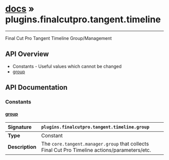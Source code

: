 # [docs](index.md) » plugins.finalcutpro.tangent.timeline
---

Final Cut Pro Tangent Timeline Group/Management

## API Overview
* Constants - Useful values which cannot be changed
 * [group](#group)

## API Documentation

### Constants

#### [group](#group)
| <span style="float: left;">**Signature**</span> | <span style="float: left;">`plugins.finalcutpro.tangent.timeline.group` </span>                                                          |
| -----------------------------------------------------|---------------------------------------------------------------------------------------------------------|
| **Type**                                             | Constant                                                                                         |
| **Description**                                      | The `core.tangent.manager.group` that collects Final Cut Pro Timeline actions/parameters/etc.                                                                                         |

